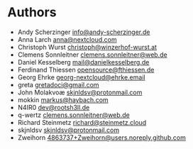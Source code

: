 <!--
  - SPDX-FileCopyrightText: 2024 Nextcloud GmbH and Nextcloud contributors
  - SPDX-License-Identifier: AGPL-3.0-or-later
-->
# Authors

- Andy Scherzinger <info@andy-scherzinger.de>
- Anna Larch <anna@nextcloud.com>
- Christoph Wurst <christoph@winzerhof-wurst.at>
- Clemens Sonnleitner <clemens.sonnleitner@web.de>
- Daniel Kesselberg <mail@danielkesselberg.de>
- Ferdinand Thiessen <opensource@fthiessen.de>
- Georg Ehrke <georg-nextcloud@ehrke.email>
- greta <gretadoci@gmail.com>
- John Molakvoæ <skjnldsv@protonmail.com>
- mokkin <markus@haybach.com>
- N4IR0 <dev@rootsh3ll.de>
- q-wertz <clemens.sonnleitner@web.de>
- Richard Steinmetz <richard@steinmetz.cloud>
- skjnldsv <skjnldsv@protonmail.com>
- Zweihorn <4863737+Zweihorn@users.noreply.github.com>
